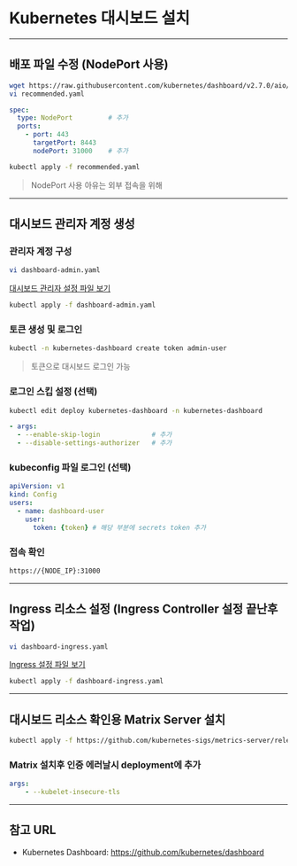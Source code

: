 # Kubernetes 대시보드 설치

---

## 배포 파일 수정 (NodePort 사용)

```bash
wget https://raw.githubusercontent.com/kubernetes/dashboard/v2.7.0/aio/deploy/recommended.yaml
vi recommended.yaml
```

```yaml
spec:
  type: NodePort         # 추가
  ports:
    - port: 443
      targetPort: 8443
      nodePort: 31000    # 추가
```

```bash
kubectl apply -f recommended.yaml
```
> NodePort 사용 아유는 외부 접속을 위해

---

## 대시보드 관리자 계정 생성

### 관리자 계정 구성
```bash
vi dashboard-admin.yaml
```

[대시보드 관리자 설정 파일 보기](yaml/dashboard-admin.yaml)


```bash
kubectl apply -f dashboard-admin.yaml
```

### 토큰 생성 및 로그인

```bash
kubectl -n kubernetes-dashboard create token admin-user
```
> 토큰으로 대시보드 로그인 가능


### 로그인 스킵 설정 (선택)

```bash
kubectl edit deploy kubernetes-dashboard -n kubernetes-dashboard
```

```yaml
- args:
  - --enable-skip-login             # 추가
  - --disable-settings-authorizer   # 추가
```

### kubeconfig 파일 로그인 (선택)

```yaml
apiVersion: v1
kind: Config
users:
  - name: dashboard-user
    user:
      token: {token} # 해당 부분에 secrets token 추가
```

### 접속 확인

```bash
https://{NODE_IP}:31000
```

---

## Ingress 리소스 설정 (Ingress Controller 설정 끝난후 작업)

```bash
vi dashboard-ingress.yaml
```

[Ingress 설정 파일 보기](./nexus_repo.yaml)

```bash
kubectl apply -f dashboard-ingress.yaml
```

---

## 대시보드 리소스 확인용 Matrix Server 설치

```bash
kubectl apply -f https://github.com/kubernetes-sigs/metrics-server/releases/latest/download/components.yaml
```

### Matrix 설치후 인증 에러날시 deployment에 추가

```yaml
args:
    - --kubelet-insecure-tls
```

---

## 참고 URL

 - Kubernetes Dashboard: https://github.com/kubernetes/dashboard
